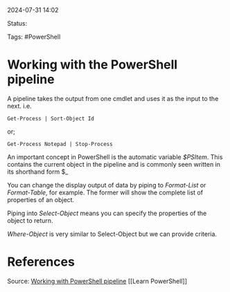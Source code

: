 2024-07-31 14:02

Status:

Tags: #PowerShell 

# Working with the PowerShell pipeline

A pipeline takes the output from one cmdlet and uses it as the input to the next. i.e.
```
Get-Process | Sort-Object Id
```
or;
```
Get-Process Notepad | Stop-Process
```

An important concept in PowerShell is the automatic variable *$PSItem*. This contains the current object in the pipeline and is commonly seen written in its shorthand form $_ 

You can change the display output of data by piping to *Format-List* or *Format-Table*, for example. The former will show the complete list of properties of an object.

Piping into *Select-Object* means you can specify the properties of the object to return.

*Where-Object* is very similar to Select-Object but we can provide criteria. 
# References
Source: [Working with PowerShell pipeline](https://www.youtube.com/watch?v=QKmyf6c83Rs&list=PL2j0_s2VJe2hzQuQyn6yfMS2olhhs4UnQ&index=3) 
[[Learn PowerShell]] 
